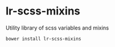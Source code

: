 # lr-scss-mixins

Utility library of scss variables and mixins

```
bower install lr-scss-mixins
```